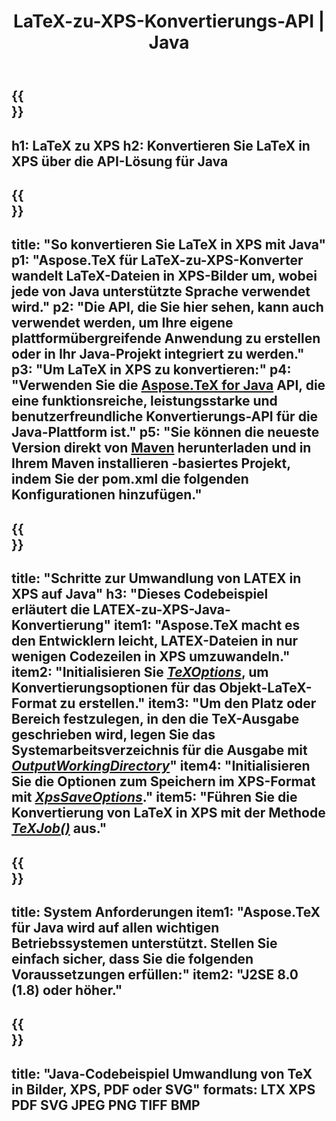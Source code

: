 ﻿---
translation: true
template: /_templates/_conversion-child-java.md
title: LaTeX-zu-XPS-Konvertierungs-API | Java
description: Konvertierungsfunktion von LaTeX zu XPS. Integrieren Sie diese lokale Java-Bibliothek in Ihr Projekt oder verwenden Sie plattformübergreifende Anwendungen, um LaTeX in XPS zu konvertieren.
keywords: Latex zu XPS API Java, Latex2XPS integrieren
url: /java/conversion/latex-to-xps/
family: tex
platformtag: java
feature: conversion
informat: LATEX
outformat: XPS
otherformats: PNG JPEG TIFF BMP PDF SVG
---

{{<section banner>}}
---
h1: LaTeX zu XPS
h2: Konvertieren Sie LaTeX in XPS über die API-Lösung für Java
---

{{<section overview>}}
---
title: "So konvertieren Sie LaTeX in XPS mit Java"
p1: "Aspose.TeX für LaTeX-zu-XPS-Konverter wandelt LaTeX-Dateien in XPS-Bilder um, wobei jede von Java unterstützte Sprache verwendet wird."
p2: "Die API, die Sie hier sehen, kann auch verwendet werden, um Ihre eigene plattformübergreifende Anwendung zu erstellen oder in Ihr Java-Projekt integriert zu werden."
p3: "Um LaTeX in XPS zu konvertieren:"
p4: "Verwenden Sie die [Aspose.TeX for Java](https://products.aspose.com/tex/java) API, die eine funktionsreiche, leistungsstarke und benutzerfreundliche Konvertierungs-API für die Java-Plattform ist."
p5: "Sie können die neueste Version direkt von [Maven](https://repository.aspose.com/webapp/#/artifacts/browse/tree/General/repo/com/aspose/aspose-tex) herunterladen und in Ihrem Maven installieren -basiertes Projekt, indem Sie der pom.xml die folgenden Konfigurationen hinzufügen."
---

{{<section feature1>}}
---
title: "Schritte zur Umwandlung von LATEX in XPS auf Java"
h3: "Dieses Codebeispiel erläutert die LATEX-zu-XPS-Java-Konvertierung"
item1: "Aspose.TeX macht es den Entwicklern leicht, LATEX-Dateien in nur wenigen Codezeilen in XPS umzuwandeln."
item2: "Initialisieren Sie [*TeXOptions*](https://reference.aspose.com/tex/java/com.aspose.tex/TeXOptions), um Konvertierungsoptionen für das Objekt-LaTeX-Format zu erstellen."
item3: "Um den Platz oder Bereich festzulegen, in den die TeX-Ausgabe geschrieben wird, legen Sie das Systemarbeitsverzeichnis für die Ausgabe mit [*OutputWorkingDirectory*](https://reference.aspose.com/tex/java/com.aspose.tex/TeXOptions#getOutputWorkingDirectory--)"
item4: "Initialisieren Sie die Optionen zum Speichern im XPS-Format mit [*XpsSaveOptions*](https://reference.aspose.com/tex/java/com.aspose.tex.rendering/XpsSaveOptions)."
item5: "Führen Sie die Konvertierung von LaTeX in XPS mit der Methode [*TeXJob()*](https://reference.aspose.com/tex/java/com.aspose.tex/TeXJob) aus."
---

{{<section feature2>}}
---
title: System Anforderungen
item1: "Aspose.TeX für Java wird auf allen wichtigen Betriebssystemen unterstützt. Stellen Sie einfach sicher, dass Sie die folgenden Voraussetzungen erfüllen:"
item2: "J2SE 8.0 (1.8) oder höher."
---

{{<section widget>}}
---
title: "Java-Codebeispiel Umwandlung von TeX in Bilder, XPS, PDF oder SVG"
formats: LTX XPS PDF SVG JPEG PNG TIFF BMP
---